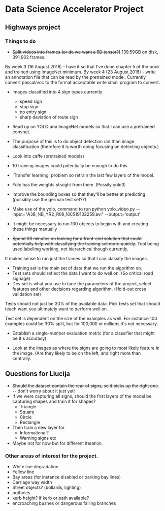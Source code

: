 # Data Science Accelerator Project
## Highways project

### Things to do

* ~~Split videos into frames (or do we want a 5D tensor?)~~ 
139.59GB on disk, 391,902 frames.

By week 3 (16 August 2018) - have it so that I've done chapter 5 of the book and trained using ImageNet minimum.
By week 4 (23 August 2018) - write an annotation file that can be read by the pretrained model. Currently convert pascal/voc to the format acceptable write small program to convert.

* Images classified into 4 sign types currently
    * speed sign
    * stop sign
    * no entry sign
    * sharp deviation of route sign

* Read up on YOLO and ImageNet models so that I can use a pretrained convnet.
* The purpose of this is to do object detection ran than image classification (therefore it is worth doing focusing on detecting objects.)
* Look into caffe (pretrained models)
* 10 training images could potentially be enough to do this.
* 'Transfer learning' problem so retrain the last few layers of the model.
* Yolo has the weights straight from them. (Possily yolo3)
* Improve the bounding boxes so that they'll be better at predicting (possibly use the german test set??)

* Make use of the yolo, command to run
python yolo_video.py --input="A38_NB_YR2_R09_180519132259.avi" --output='output'



* It might be necessary to run 100 objects to begin with and creating these things manually

* ~~Spend 30 minutes on looking for a front-end solution that could potentially help with classifying the training set more quickly.~~ Tool being used labelImg working, not hierarchical though currently.

It makes sense to run just the frames so that I can classify the images.

* Training set is the main set of data that we run the algorithm on.
* Test sets should reflect the data I want to do well on. (So critical road signage)
* Dev set is what you use to tune the parameters of the project, select features and other decisions regarding algorithm. (Hold-out cross validation set)

Tests should not just be 30% of the available data. Pick tests set that should teach want you ultimately want to perform well on.

Test set is dependent on the size of the examples as well. For instance 100 examples could be 30% split, but for 100,000 or millions it's not necessary.

* Establish a single-number evaluation metric (for a classifier that might be it's accuracy)

* Look at the images as where the signs are going to most likely feature in the image. (Are they likely to be on the left, and right more than centrally.

## Questions for Liucija
* ~~Should the dataset contain the rear of signs, so it picks up the right one.~~ -- don't worry about it just yet!
* If we were capturing all signs, should the first layers of the model be capturing shapes and train it for shapes?
    * Triangle
    * Square
    * Circle
    * Rectangle
* Then train a new layer for 
    * Informational?
    * Warning signs etc
* Maybe not for now but for different iteration.



### Other areas of interest for the project.
* White line degradation
* Yellow line
* Bay areas (for instance disabled or parking bay lines)
* Carriage way width
* Street objects? (bollards, lighting)
* potholes
* kerb height? if kerb or path available?
* encroaching bushes or dangerous falling branches